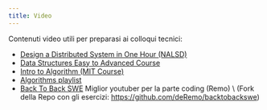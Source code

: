 ```yaml
---
title: Video
---
```


Contenuti video utili per preparasi ai colloqui tecnici:

- [Design a Distributed System in One Hour (NALSD)](https://www.youtube.com/watch?v=bOXkgMuVuYY)
- [Data Structures Easy to Advanced Course](https://www.youtube.com/watch?v=RBSGKlAvoiM)
- [Intro to Algorithm (MIT Course)](https://www.youtube.com/playlist?list=PLUl4u3cNGP61Oq3tWYp6V_F-5jb5L2iHb)
- [Algorithms playlist](https://www.youtube.com/playlist?list=PLDN4rrl48XKpZkf03iYFl-O29szjTrs_O)
- [Back To Back SWE](https://www.youtube.com/channel/UCmJz2DV1a3yfgrR7GqRtUUA) Miglior youtuber per la parte coding (Remo) \ (Fork della Repo con gli esercizi: https://github.com/deRemo/backtobackswe)